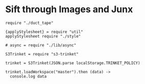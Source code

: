 Sift through Images and Junx
============================

    require "./duct_tape"

    {applyStylesheet} = require "util"
    applyStylesheet require "./style"

    # async = require "./lib/async"

    S3Trinket = require "s3-trinket"

    trinket = S3Trinket(JSON.parse localStorage.TRINKET_POLICY)

    trinket.loadWorkspace("master").then (data) ->
      console.log data
